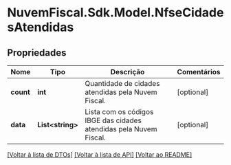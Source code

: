 # NuvemFiscal.Sdk.Model.NfseCidadesAtendidas

## Propriedades

Nome | Tipo | Descrição | Comentários
------------ | ------------- | ------------- | -------------
**count** | **int** | Quantidade de cidades atendidas pela Nuvem Fiscal. | [optional] 
**data** | **List&lt;string&gt;** | Lista com os códigos IBGE das cidades atendidas pela Nuvem Fiscal. | [optional] 

[[Voltar à lista de DTOs]](../README.md#documentation-for-models) [[Voltar à lista de API]](../README.md#documentation-for-api-endpoints) [[Voltar ao README]](../README.md)

